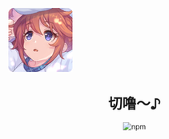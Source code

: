 <p align="center">

![header](https://github.com/saarchaffee/koishi-plugin-pcr/blob/master/packages/cherugo/assets/St.cheru～♪.webp)

</p>

<h1 align="center">切噜～♪</h1>

<div align="center">
  <img src="https://img.shields.io/npm/v/koishi-plugin-cherugo?style=flat-square" alt="npm">
</div>

